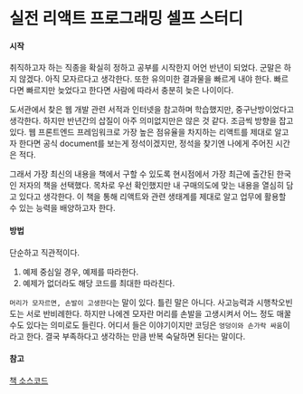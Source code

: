# 실전 리액트 프로그래밍 셀프 스터디

#### 시작

 취직하고자 하는 직종을 확실히 정하고 공부를 시작한지 어언 반년이 되었다. 군말은 하지 않겠다. 아직 모자르다고 생각한다. 또한 유의미한 결과물을 빠르게 내야 한다. 빠르다면 빠르지만 늦었다고 한다면 사람에 따라서 충분히 늦은 나이이다.

 도서관에서 찾은 웹 개발 관련 서적과 인터넷을 참고하며 학습했지만, 중구난방이었다고 생각한다. 하지만 반년간의 삽질이 아주 의미없지만은 않은 것 같다. 조금씩 방향을 잡고 있다. 웹 프론트엔드 프레임워크로 가장 높은 점유율을 차지하는 리액트를 제대로 알고자 한다면 공식 document를 보는게 정석이겠지만, 정석을 찾기엔 나에게 주어진 시간은 적다.

 그래서 가장 최신의 내용을 책에서 구할 수 있도록 현시점에서 가장 최근에 출간된 한국인 저자의 책을 선택했다. 목차로 우선 확인했지만 내 구매의도에 맞는 내용을 열심히 담고 있다고 생각한다. 이 책을 통해 리액트와 관련 생태계를 제대로 알고 업무에 활용할 수 있는 능력을 배양하고자 한다.

#### 방법

 단순하고 직관적이다.

1. 예제 중심일 경우, 예제를 따라한다.
2. 예제가 없더라도 해당 코드를 최대한 따라친다.

`머리가 모자르면, 손발이 고생한다`는 말이 있다. 틀린 말은 아니다. 사고능력과 시행착오빈도는 서로 반비례한다. 하지만 나에겐 모자란 머리를 손발을 고생시켜서 어느 정도 매꿀 수도 있다는 의미로도 들린다. 어디서 들은 이야기이지만 코딩은 `엉덩이와 손가락 싸움`이라고 한다. 결국 부족하다고 생각하는 만큼 반복 숙달하면 된다는 말이다.

#### 참고
[책 소스코드](https://github.com/landvibe/book-react)